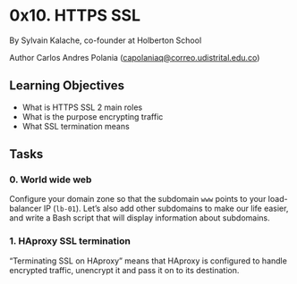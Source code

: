 # 0x10. HTTPS SSL
By Sylvain Kalache, co-founder at Holberton School

Author Carlos Andres Polania (capolaniaq@correo.udistrital.edu.co)

## Learning Objectives

-   What is HTTPS SSL 2 main roles
-   What is the purpose encrypting traffic
-   What SSL termination means
## Tasks
### 0. World wide web
Configure your domain zone so that the subdomain `www` points to your load-balancer IP (`lb-01`). Let’s also add other subdomains to make our life easier, and write a Bash script that will display information about subdomains.

### 1. HAproxy SSL termination

“Terminating SSL on HAproxy” means that HAproxy is configured to handle encrypted traffic, unencrypt it and pass it on to its destination.